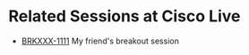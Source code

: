 # Related Sessions at Cisco Live

- [BRKXXX-1111](https://www.ciscolive.com/apjc/learn/session-catalog.html?search=BRKXXX-1111#/) My friend's breakout session

